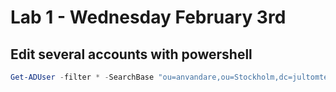 # Lab 1 - Wednesday February 3rd
## Edit several accounts with powershell

```powershell
Get-ADUser -filter * -SearchBase "ou=anvandare,ou=Stockholm,dc=jultomten,dc=nu" | Set-ADUser -Fax 08745234262
```